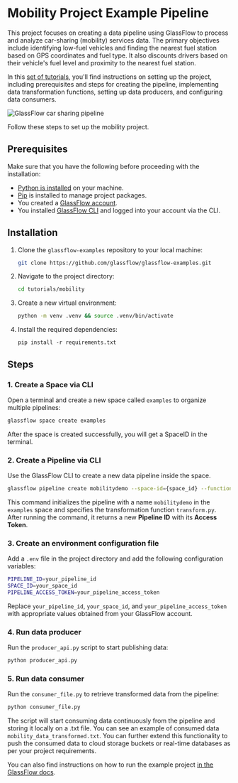 # Mobility Project Example Pipeline

This project focuses on creating a data pipeline using GlassFlow to process and analyze car-sharing (mobility) services data. The primary objectives include identifying low-fuel vehicles and finding the nearest fuel station based on GPS coordinates and fuel type. It also discounts drivers based on their vehicle's fuel level and proximity to the nearest fuel station.

In this [set of tutorials](https://learn.glassflow.dev/docs/develop/create-a-pipeline), you'll find instructions on setting up the project, including prerequisites and steps for creating the pipeline, implementing data transformation functions, setting up data producers, and configuring data consumers.

![GlassFlow car sharing pipeline](/assets/GlassFlow%20car%20sharing%20pipeline.png)

Follow these steps to set up the mobility project.

## Prerequisites

Make sure that you have the following before proceeding with the installation:

- [Python is installed](https://www.python.org/downloads/) on your machine.
- [Pip](https://pip.pypa.io/en/stable/installation/) is installed to manage project packages.
- You created a [GlassFlow account](https://learn.glassflow.dev/docs/get-started/create-account).
- You installed [GlassFlow CLI](https://learn.glassflow.dev/docs/get-started/glassflow-cli) and logged into your account via the CLI.

## Installation

1. Clone the `glassflow-examples` repository to your local machine:
    
    ```bash
    git clone https://github.com/glassflow/glassflow-examples.git
    ```
    
2. Navigate to the project directory:
    
    ```bash
    cd tutorials/mobility
    ```
    
3. Create a new virtual environment:
    
    ```bash
    python -m venv .venv && source .venv/bin/activate
    ```
    
4. Install the required dependencies:
    
    ```
    pip install -r requirements.txt
    ```
    

## Steps

### 1. Create a Space via CLI

Open a terminal and create a new space called `examples` to organize multiple pipelines:

```bash
glassflow space create examples
```

After the space is created successfully, you will get a SpaceID in the terminal.

### 2. Create a Pipeline via CLI

Use the GlassFlow CLI to create a new data pipeline inside the space. 

```bash
glassflow pipeline create mobilitydemo --space-id={space_id} --function=transform.py
```

This command initializes the pipeline with a name `mobilitydemo` in the `examples` space and specifies the transformation function `transform.py`. After running the command, it returns a new **Pipeline ID** with its **Access Token**.

### 3. Create an environment configuration file

Add a `.env` file in the project directory and add the following configuration variables:

```bash
PIPELINE_ID=your_pipeline_id
SPACE_ID=your_space_id
PIPELINE_ACCESS_TOKEN=your_pipeline_access_token
```

Replace `your_pipeline_id`, `your_space_id`, and `your_pipeline_access_token` with appropriate values obtained from your GlassFlow account.

### 4. Run data producer

Run the `producer_api.py` script to start publishing data:

```bash
python producer_api.py
```

### 5. Run data consumer

Run the `consumer_file.py` to retrieve transformed data from the pipeline:

```bash
python consumer_file.py
```

The script will start consuming data continuously from the pipeline and storing it locally on a .txt file. You can see an example of consumed data `mobility_data_transformed.txt`. You can further extend this functionality to push the consumed data to cloud storage buckets or real-time databases as per your project requirements.

You can also find instructions on how to run the example project [in the GlassFlow docs](https://learn.glassflow.dev/docs/develop/create-a-pipeline).